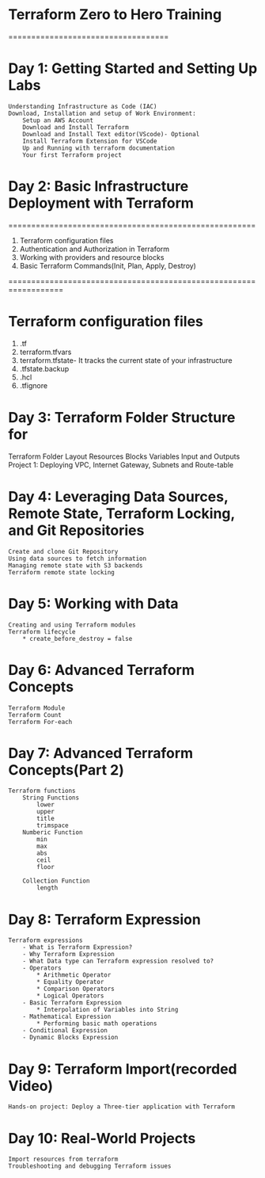 # Terraform Zero to Hero Training
===================================

# Day 1: Getting Started and Setting Up Labs
    Understanding Infrastructure as Code (IAC)  
    Download, Installation and setup of Work Environment:
        Setup an AWS Account
        Download and Install Terraform 
        Download and Install Text editor(VScode)- Optional
        Install Terraform Extension for VSCode 
        Up and Running with terraform documentation 
        Your first Terraform project

# Day 2: Basic Infrastructure Deployment with Terraform
======================================================
1. Terraform configuration files     
2. Authentication and Authorization in Terraform 
3. Working with providers and resource blocks
4. Basic Terraform Commands(Init, Plan, Apply, Destroy)
   
==================================================================
# Terraform configuration files
1. .tf
2. terraform.tfvars
3. terraform.tfstate- It tracks the current state  of your infrastructure
4. .tfstate.backup
5. .hcl
6. .tfignore

# Day 3: Terraform Folder Structure for 
Terraform Folder Layout
Resources Blocks
Variables Input and Outputs
Project 1: Deploying VPC, Internet Gateway, Subnets and Route-table 

 # Day 4: Leveraging Data Sources, Remote State, Terraform Locking, and Git Repositories
    Create and clone Git Repository
    Using data sources to fetch information
    Managing remote state with S3 backends
    Terraform remote state locking

# Day 5: Working with Data
    Creating and using Terraform modules
    Terraform lifecycle
        * create_before_destroy = false

# Day 6: Advanced Terraform Concepts
    Terraform Module
    Terraform Count 
    Terraform For-each

# Day 7: Advanced Terraform Concepts(Part 2)
    Terraform functions 
        String Functions
            lower
            upper
            title
            trimspace
        Numberic Function
            min
            max
            abs
            ceil
            floor 

        Collection Function 
            length

        

# Day 8: Terraform Expression
    Terraform expressions
        - What is Terraform Expression?
        - Why Terraform Expression
        - What Data type can Terraform expression resolved to?
        - Operators
            * Arithmetic Operator
            * Equality Operator  
            * Comparison Operators
            * Logical Operators
        - Basic Terraform Expression
            * Interpolation of Variables into String
        - Mathematical Expression
            * Performing basic math operations 
        - Conditional Expression        
        - Dynamic Blocks Expression



# Day 9: Terraform Import(recorded Video)
    Hands-on project: Deploy a Three-tier application with Terraform
    
# Day 10: Real-World Projects
    Import resources from terraform
    Troubleshooting and debugging Terraform issues
